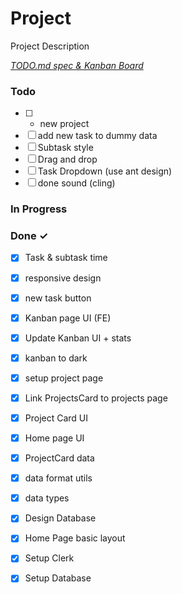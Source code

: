 # Project

Project Description

<em>[TODO.md spec & Kanban Board](https://bit.ly/3fCwKfM)</em>

### Todo

- [ ] + new project  
- [ ] add new task to dummy data  
- [ ] Subtask style  
- [ ] Drag and drop  
- [ ] Task Dropdown (use ant design)  
- [ ] done sound (cling)  

### In Progress


### Done ✓

- [x] Task & subtask time  
- [x] responsive design  
- [x] new task button  
- [x] Kanban page UI (FE)  
- [x] Update Kanban UI + stats  
- [x] kanban to dark  
- [x] setup project page  
- [x] Link ProjectsCard to projects page  
- [x] Project Card UI  
- [x] Home page UI  
- [x] ProjectCard data  
- [x] data format utils  
- [x] data types  
- [x] Design Database  
- [x] Home Page basic layout  
- [x] Setup Clerk  
- [x] Setup Database  

